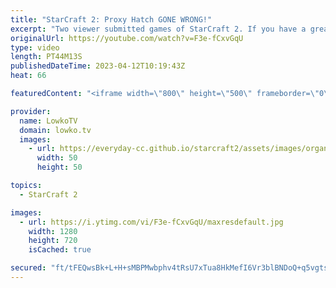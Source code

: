 ```yaml
---
title: "StarCraft 2: Proxy Hatch GONE WRONG!"
excerpt: "Two viewer submitted games of StarCraft 2. If you have a great replay, send it to replays@lowko.tv and I might cast it in the future! Support my work: https://patreon.com/lowkotv Lowko Merch: https://lowko.shop  00:00 Proxy Hatch 22:21 Hero Banshee  My YouTube channels: @LowkoTV @MoreLowko @LowkoClips"
originalUrl: https://youtube.com/watch?v=F3e-fCxvGqU
type: video
length: PT44M13S
publishedDateTime: 2023-04-12T10:19:43Z
heat: 66

featuredContent: "<iframe width=\"800\" height=\"500\" frameborder=\"0\" src=\"https://www.youtube.com/embed/F3e-fCxvGqU\" allow=\"accelerometer; autoplay; encrypted-media; gyroscope; picture-in-picture\" allowfullscreen></iframe>"

provider:
  name: LowkoTV
  domain: lowko.tv
  images:
    - url: https://everyday-cc.github.io/starcraft2/assets/images/organizations/lowko.tv-50x50.jpg
      width: 50
      height: 50

topics:
  - StarCraft 2

images:
  - url: https://i.ytimg.com/vi/F3e-fCxvGqU/maxresdefault.jpg
    width: 1280
    height: 720
    isCached: true

secured: "ft/tFEQwsBk+L+H+sMBPMwbphv4tRsU7xTua8HkMefI6Vr3blBNDoQ+q5vgtsAhRjgAzQcn94BVJT2yx9r+ktWbz+JeebqCrlue/bEDa+fsOupPhgeG+lijRyY4KG4XG3VQWkzDjq1P7zuMmrOV6otkVeowJQ7DjP/0498xIgxC0XRpQy1womea2QZcjex6+HYFFzsd2LcQjMPM7wKTANkAJuuDFULaPxKLDlU+Q/L/rTms/NuDGrS2W/DBtXKJoUlOC4cHVWnq0XMQizh0YabpdnsEr9z75n6z8N12i8ZMm31B7FZ6ZAZ8wFptxTAJ8aCQHTIeca6GbtPJr5azljFkcDEwwlOjz3+/qsatqVNqwzTyi9vcAUhQOQ8lhYOeOTbqOCwb4w9HSL21sBOBAByFH0Ff+3038iR/99GdZQGk=;847K1UqU8xQxhTW/EUk9nw=="
---
```


